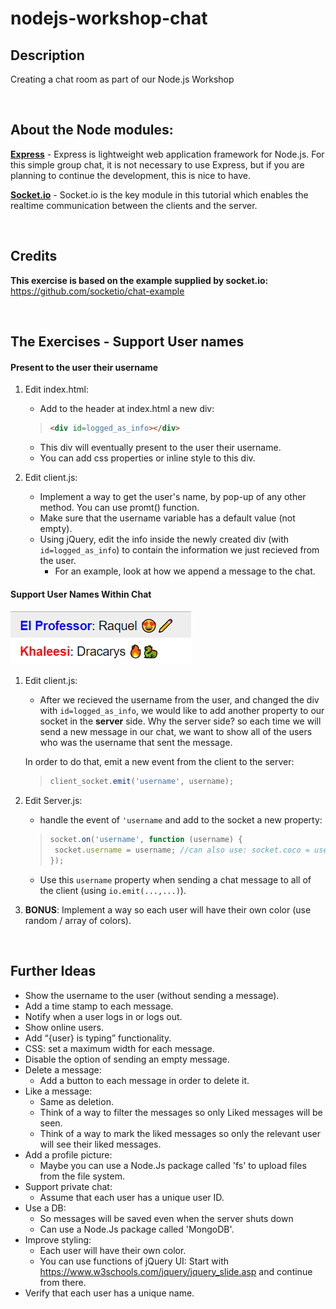 # nodejs-workshop-chat
## Description
Creating a chat room as part of our Node.js Workshop

<br/>

## About the Node modules:
**[Express](https://expressjs.com)** - Express is lightweight web application framework for Node.js. For this simple group chat, it is not necessary to use Express, but if you are planning to continue the development, this is nice to have.  

**[Socket.io](https://socket.io)** - Socket.io is the key module in this tutorial which enables the realtime communication between the clients and the server.  

<br/>

## Credits
**This exercise is based on the example supplied by socket.io:**  
 https://github.com/socketio/chat-example

<br/>

## The Exercises - Support User names
#### Present to the user their username
1. Edit index.html:
   - Add to the header at index.html a new div:
   > ```html
   > <div id=logged_as_info></div>
   > ``` 
   - This div will eventually present to the user their username.
   - You can add css properties or inline style to this div.

2. Edit client.js:
   - Implement a way to get the user's name, by pop-up of any other method. You can use promt() function.
   - Make sure that the username variable has a default value (not empty).
   - Using jQuery, edit the info inside the newly created div (with ```id=logged_as_info```) to contain the information we just recieved from the user.
      - For an example, look at how we append a message to the chat.


#### Support User Names Within Chat
![Support User Names Result](./README_resources/insert_user_name_colored.png)
1. Edit client.js:
   - After we recieved the username from the user, and changed the div with ```id=logged_as_info```, we would like to add another property to our socket in the **server** side. Why the server side? so each time we will send a new message in our chat, we want to show all of the users who was the username that sent the message.
   
   In order to do that, emit a new event from the client to the server:
   > ```javascript
   > client_socket.emit('username', username);
   > ```
   
2. Edit Server.js:
   - handle the event of ```'username``` and add to the socket a new property:
   > ```javascript
   > socket.on('username', function (username) {
   >  socket.username = username; //can also use: socket.coco = username;
   > });
   > ```
   
   - Use this ```username``` property when sending a chat message to all of the client (using ```io.emit(...,...)```).

3. **BONUS**: Implement a way so each user will have their own color (use random / array of colors).



<br/>

 ## Further Ideas
 - Show the username to the user (without sending a message).
 - Add a time stamp to each message.
 - Notify when a user logs in or logs out.
 - Show online users.
 - Add “{user} is typing” functionality.
 - CSS: set a maximum width for each message.
 - Disable the option of sending an empty message.
 - Delete a message:
    - Add a button to each message in order to delete it.
 - Like a message:
    - Same as deletion.
    - Think of a way to filter the messages so only Liked messages will be seen.
    - Think of a way to mark the liked messages so only the relevant user will see their liked messages.
 - Add a profile picture:
    - Maybe you can use a Node.Js package called 'fs' to upload files from the file system. 
 - Support private chat:
    - Assume that each user has a unique user ID.
 - Use a DB:
    - So messages will be saved even when the server shuts down
    - Can use a Node.Js package called 'MongoDB'.
- Improve styling:
   - Each user will have their own color.
   - You can use functions of jQuery UI: Start with https://www.w3schools.com/jquery/jquery_slide.asp and continue from there.
- Verify that each user has a unique name.